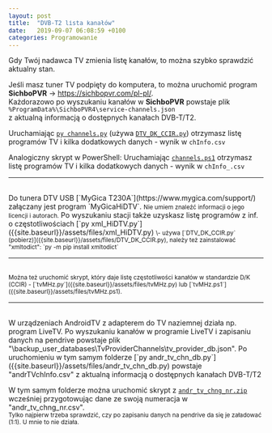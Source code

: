 ```yaml
---
layout: post
title:  "DVB-T2 lista kanałów"
date:   2019-09-07 06:08:59 +0100
categories: Programowanie
---
```


Gdy Twój nadawca TV zmienia listę kanałów, to można szybko sprawdzić aktualny stan.

Jeśli masz tuner TV podpięty do komputera, to można uruchomić program  
 **SichboPVR** -> <https://sichbopvr.com/pl-pl/>.  
Każdorazowo po wyszukaniu kanałów w **SichboPVR** powstaje plik  
`%ProgramData%\SichboPVR4\service-channels.json`  
z aktualną informacją o dostępnych kanałach DVB-T/T2.

Uruchamiając  [`py channels.py`]({{site.baseurl}}/assets/files/channels.py) 
(używa [`DTV_DK_CCIR.py`]({{site.baseurl}}/assets/files/DTV_DK_CCIR.py))
otrzymasz listę programów TV i kilka dodatkowych danych - wynik w `chInfo.csv`

Analogiczny skrypt w PowerShell: Uruchamiając [`channels.ps1`]({{site.baseurl}}/assets/files/channels.ps1) otrzymasz listę programów TV i kilka dodatkowych danych - wynik w `chInfo_.csv`

- - - - - 
<br>
Do tunera DTV USB [`MyGica T230A`](https://www.mygica.com/support/) załączany jest program `MyGicaHiDTV`.  
<small>Nie umiem znaleźć informacji o jego licencji i autorach.</small>  
Po wyszukaniu stacji także uzyskasz listę programów z inf. o częstotliwościach  
[`py xml_HiDTV.py`]({{site.baseurl}}/assets/files/xml_HiDTV.py) 
 <small>\- używa [`DTV_DK_CCIR.py`  (pobierz)]({{site.baseurl}}/assets/files/DTV_DK_CCIR.py), należy też zainstalować "xmltodict": `py -m pip install xmltodict`</small>

- - - - - 
<br>
<small>
Można też uruchomić skrypt, który daje listę częstotliwości kanałów w standardzie D/K (CCIR) - 
[`tvMHz.py`]({{site.baseurl}}/assets/files/tvMHz.py)
lub
[`tvMHz.ps1`]({{site.baseurl}}/assets/files/tvMHz.ps1).
</small>


- - - - - 
<br>
W urządzeniach AndroidTV z adapterem do TV naziemnej działa np. program LiveTV.  
Po wyszukaniu kanałów w programie LiveTV i zapisaniu danych na pendrive 
powstaje plik "\backup_user_databases\TvProviderChannels\tv_provider_db.json".
Po uruchomieniu w tym samym folderze  
[`py andr_tv_chn_db.py`]({{site.baseurl}}/assets/files/andr_tv_chn_db.py)  
powstaje "andrTVchInfo.csv" z aktualną informacją o dostępnych kanałach DVB-T/T2 

W tym samym folderze można uruchomić skrypt z [`andr_tv_chng_nr.zip`]({{site.baseurl}}/assets/files/andr_tv_chng_nr.zip)  
wcześniej przygotowując dane ze swoją numeracja w "andr_tv_chng_nr.csv".  
<small>Tylko najpierw trzeba sprawdzić, czy po zapisaniu danych na pendrive da się je załadować (1:1). U mnie to nie działa.</small>

<style> pre code {font-size: smaller;} small code {font-size:95%;} </style>

<!-- {% unless jekyll.environment %} -->
<script>

(function() {
  const images = document.getElementsByTagName('img'); 
  for(let i = 0; i < images.length; i++) {
    images[i].src = images[i].src.replace('%7B%7Bsite.baseurl%7D%7D','..');
  } //{{site.baseurl}} - without spaces!  
})();

</script>
<!-- {% endunless %} -->